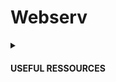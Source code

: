 # Webserv

<details><summary><h4>USEFUL RESSOURCES</h4></summary>
  
* [Beej's Guide to Network Programming](https://beej.us/guide/bgnet/html/split/index.html)
* [RFC](http://www.rfc.fr/rfc/fr/rfc2616.pdf) - en cas d'urgence

</details>
